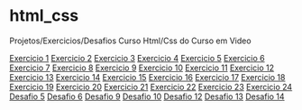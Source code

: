 # html_css
 Projetos/Exercicios/Desafios Curso Html/Css do Curso em Video

<a href="exercicios/ex001/index.html" target="_blank">Exercicio 1</a>
<a href="exercicios/ex002/index.html" target="_blank">Exercicio 2</a>
<a href="exercicios/ex003/index.html" target="_blank">Exercicio 3</a>
<a href="exercicios/ex004/index.html" target="_blank">Exercicio 4</a>
<a href="exercicios/ex005/index.html" target="_blank">Exercicio 5</a>
<a href="exercicios/ex006/index.html" target="_blank">Exercicio 6</a>
<a href="exercicios/ex007/index.html" target="_blank">Exercicio 7</a>
<a href="exercicios/ex008/index.html" target="_blank">Exercicio 8</a>
<a href="exercicios/ex009/index.html" target="_blank">Exercicio 9</a>
<a href="exercicios/ex010/index.html" target="_blank">Exercicio 10</a>
<a href="exercicios/ex011/index.html" target="_blank">Exercicio 11</a>
<a href="exercicios/ex012/index.html" target="_blank">Exercicio 12</a>
<a href="exercicios/ex013/index.html" target="_blank">Exercicio 13</a>
<a href="exercicios/ex014/index.html" target="_blank">Exercicio 14</a>
<a href="exercicios/ex015/index.html" target="_blank">Exercicio 15</a>
<a href="exercicios/ex016/cor1.html" target="_blank">Exercicio 16</a>
<a href="exercicios/ex017/fonte01.html" target="_blank">Exercicio 17</a>
<a href="exercicios/ex018/fonte01.html" target="_blank">Exercicio 18</a>
<a href="exercicios/ex019/index.html" target="_blank">Exercicio 19</a>
<a href="exercicios/ex020/index.html" target="_blank">Exercicio 20</a>
<a href="exercicios/ex021/index.html" target="_blank">Exercicio 21</a>
<a href="exercicios/ex022/fundo06.html" target="_blank">Exercicio 22</a>
<a href="exercicios/ex023/tabela01.html" target="_blank">Exercicio 23</a>
<a href="exercicios/ex024/iframe.html" target="_blank">Exercicio 24</a>
<a href="desafios/desafio 005/desafio 005.html" target="_blank">Desafio 5</a>
<a href="desafios/desafio 006/desafio 006.html" target="_blank">Desafio 6</a>
<a href="desafios/desfio 009/desafio 009.html" target="_blank">Desafio 9</a>
<a href="desafios/desafio-010/android.html" target="_blank">Desafio 10</a>
<a href="desafios/desafio-012/index.html" target="_blank">Desafio 12</a>
<a href="desafios/desafio-013/tabela01.html" target="_blank">Desafio 13</a>
<a href="desafios/desafio-014/tabela.html" target="_blank">Desafio 14</a>
